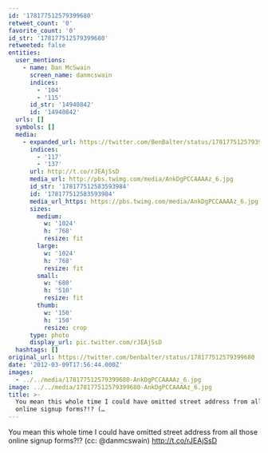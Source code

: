 ```yaml
---
id: '178177512579399680'
retweet_count: '0'
favorite_count: '0'
id_str: '178177512579399680'
retweeted: false
entities:
  user_mentions:
    - name: Dan McSwain
      screen_name: danmcswain
      indices:
        - '104'
        - '115'
      id_str: '14940842'
      id: '14940842'
  urls: []
  symbols: []
  media:
    - expanded_url: https://twitter.com/BenBalter/status/178177512579399680/photo/1
      indices:
        - '117'
        - '137'
      url: http://t.co/rJEAjSsD
      media_url: http://pbs.twimg.com/media/AnkDgPCCAAAAz_6.jpg
      id_str: '178177512583593984'
      id: '178177512583593984'
      media_url_https: https://pbs.twimg.com/media/AnkDgPCCAAAAz_6.jpg
      sizes:
        medium:
          w: '1024'
          h: '768'
          resize: fit
        large:
          w: '1024'
          h: '768'
          resize: fit
        small:
          w: '680'
          h: '510'
          resize: fit
        thumb:
          w: '150'
          h: '150'
          resize: crop
      type: photo
      display_url: pic.twitter.com/rJEAjSsD
  hashtags: []
original_url: https://twitter.com/benbalter/status/178177512579399680
date: '2012-03-09T17:56:44.000Z'
images:
  - ../../media/178177512579399680-AnkDgPCCAAAAz_6.jpg
image: ../../media/178177512579399680-AnkDgPCCAAAAz_6.jpg
title: >-
  You mean this whole time I could have omitted street address from all those
  online signup forms?!? (…
---
```


You mean this whole time I could have omitted street address from all those online signup forms?!? (cc: @danmcswain) http://t.co/rJEAjSsD